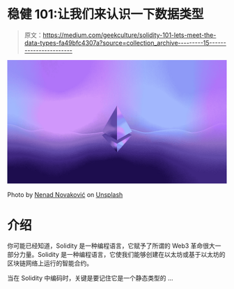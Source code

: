 # 稳健 101:让我们来认识一下数据类型

> 原文：<https://medium.com/geekculture/solidity-101-lets-meet-the-data-types-fa49bfc4307a?source=collection_archive---------15----------------------->

![](img/70bea4defb284afcc13e83ae4c462c9b.png)

Photo by [Nenad Novaković](https://unsplash.com/@dvlden?utm_source=medium&utm_medium=referral) on [Unsplash](https://unsplash.com?utm_source=medium&utm_medium=referral)

# 介绍

你可能已经知道，Solidity 是一种编程语言，它赋予了所谓的 Web3 革命很大一部分力量。Solidity 是一种编程语言，它使我们能够创建在以太坊或基于以太坊的区块链网络上运行的智能合约。

当在 Solidity 中编码时，关键是要记住它是一个静态类型的 …